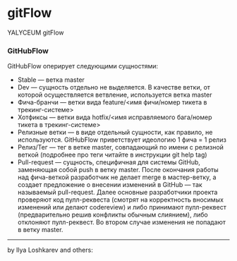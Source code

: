 # gitFlow
YALYCEUM gitFlow

### GitHubFlow

GitHubFlow оперирует следующими сущностями:

- Stable — ветка master
- Dev — сущность отдельно не выделяется. В качестве ветки, от которой осуществляется ветвление, используется ветка master
- Фича-бранчи — ветки вида feature/<имя фичи/номер тикета в трекинг-системе>
- Хотфиксы — ветки вида hotfix/<имя исправляемого бага/номер тикета в трекинг-системе>
- Релизные ветки — в виде отдельный сущности, как правило, не используются. GitHubFlow приветствует идеологию 1 фича = 1 релиз
- Релиз/Тег — тег в ветке master, совпадающий по имени с релизной веткой (подробнее про теги читайте в инструкции git help tag)
- Pull-request — сущность, специфичная для системы GitHub, заменяющая собой push в ветку master. После окончания работы над фича-веткой разработчик не делает merge в мастер-ветку, а создает предложение о внесении изменений в GitHub — так называемый pull-request. Далее основные разработчики проекта проверяют код пулл-реквеста (смотрят на корректность вносимых изменений или делают codereview) и либо принимают пулл-реквест (предварительно решив конфликты обычным слиянием), либо отклоняют пулл-реквест. Во втором случае изменения не попадают в ветку master.

___
by Ilya Loshkarev and others:
